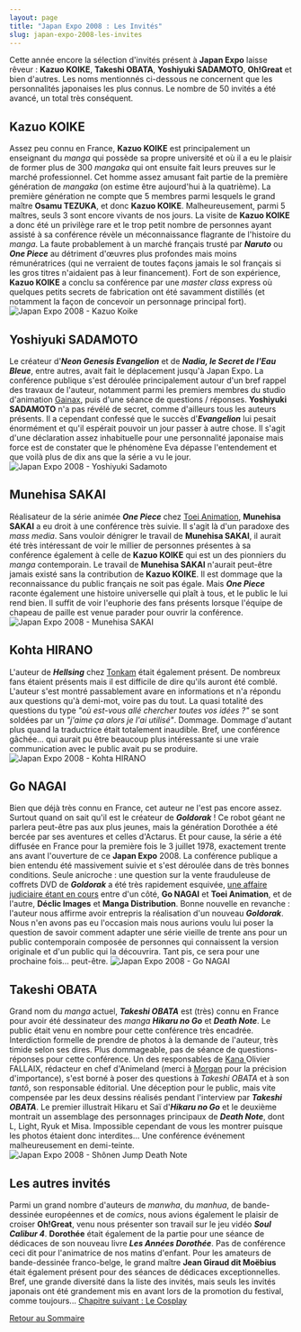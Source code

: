 ```yaml
---
layout: page
title: "Japan Expo 2008 : Les Invités"
slug: japan-expo-2008-les-invites
---
```


Cette année encore la sélection d'invités présent à **Japan Expo** laisse rêveur : **Kazuo KOIKE**, **Takeshi OBATA**, **Yoshiyuki SADAMOTO**, **Oh!Great** et bien d'autres. Les noms mentionnés ci-dessous ne concernent que les personnalités japonaises les plus connus. Le nombre de 50 invités a été avancé, un total très conséquent.

Kazuo KOIKE
-----------

 Assez peu connu en France, **Kazuo KOIKE** est principalement un enseignant du _manga_ qui possède sa propre université et où il a eu le plaisir de former plus de 300 _mangaka_ qui ont ensuite fait leurs preuves sur le marché professionnel. Cet homme assez amusant fait partie de la première génération de _mangaka_ (on estime être aujourd'hui à la quatrième). La première génération ne compte que 5 membres parmi lesquels le grand maître **Osamu TEZUKA**, et donc **Kazuo KOIKE**. Malheureusement, parmi 5 maîtres, seuls 3 sont encore vivants de nos jours. La visite de **Kazuo KOIKE** a donc été un privilège rare et le trop petit nombre de personnes ayant assisté à sa conférence révèle un méconnaissance flagrante de l'histoire du _manga_. La faute probablement à un marché français trusté par _**Naruto**_ ou _**One Piece**_ au détriment d'œuvres plus profondes mais moins rémunératrices (qui ne verraient de toutes façons jamais le sol français si les gros titres n'aidaient pas à leur financement). Fort de son expérience, **Kazuo KOIKE** a conclu sa conférence par une _master class_ express où quelques petits secrets de fabrication ont été savamment distillés (et notamment la façon de concevoir un personnage principal fort). ![Japan Expo 2008 - Kazuo Koike](/database/dossiers/je2008/je2008-kazuo-koike.jpg)

Yoshiyuki SADAMOTO
------------------

 Le créateur d'_**Neon Genesis Evangelion**_ et de _**Nadia, le Secret de l'Eau Bleue**_, entre autres, avait fait le déplacement jusqu'à Japan Expo. La conférence publique s'est déroulée principalement autour d'un bref rappel des travaux de l'auteur, notamment parmi les premiers membres du studio d'animation [Gainax](http://www.gainax.co.jp/), puis d'une séance de questions / réponses. **Yoshiyuki SADAMOTO** n'a pas révélé de secret, comme d'ailleurs tous les auteurs présents. Il a cependant confessé que le succès d'_**Evangelion**_ lui pesait énormément et qu'il espérait pouvoir un jour passer à autre chose. Il s'agit d'une déclaration assez inhabituelle pour une personnalité japonaise mais force est de constater que le phénomène Eva dépasse l'entendement et que voilà plus de dix ans que la série a vu le jour. ![Japan Expo 2008 - Yoshiyuki Sadamoto](/database/dossiers/je2008/je2008-yoshiyuki-sadamoto.jpg)

Munehisa SAKAI
--------------

 Réalisateur de la série animée _**One Piece**_ chez [Toei Animation](http://www.toei-animation.com/), **Munehisa SAKAI** a eu droit à une conférence très suivie. Il s'agit là d'un paradoxe des _mass media_. Sans vouloir dénigrer le travail de **Munehisa SAKAI**, il aurait été très intéressant de voir le millier de personnes présentes à sa conférence également à celle de **Kazuo KOIKE** qui est un des pionniers du _manga_ contemporain. Le travail de **Munehisa SAKAI** n'aurait peut-être jamais existé sans la contribution de **Kazuo KOIKE**. Il est dommage que la reconnaissance du public français ne soit pas égale. Mais _**One Piece**_ raconte également une histoire universelle qui plaît à tous, et le public le lui rend bien. Il suffit de voir l'euphorie des fans présents lorsque l'équipe de chapeau de paille est venue parader pour ouvrir la conférence. ![Japan Expo 2008 - Munehisa SAKAI](/database/dossiers/je2008/je2008-munehisa-sakai.jpg)

Kohta HIRANO
------------

 L'auteur de _**Hellsing**_ chez [Tonkam](http://www.editions-tonkam.com) était également présent. De nombreux fans étaient présents mais il est difficile de dire qu'ils auront été comblé. L'auteur s'est montré passablement avare en informations et n'a répondu aux questions qu'à demi-mot, voire pas du tout. La quasi totalité des questions du type _"où est-vous allé chercher toutes vos idées ?"_ se sont soldées par un _"j'aime ça alors je l'ai utilisé"_. Dommage. Dommage d'autant plus quand la traductrice était totalement inaudible. Bref, une conférence gâchée... qui aurait pu être beaucoup plus intéressante si une vraie communication avec le public avait pu se produire. ![Japan Expo 2008 - Kohta HIRANO](/database/dossiers/je2008/je2008-kohta-hirano.jpg)

Go NAGAI
--------

 Bien que déjà très connu en France, cet auteur ne l'est pas encore assez. Surtout quand on sait qu'il est le créateur de _**Goldorak**_ ! Ce robot géant ne parlera peut-être pas aux plus jeunes, mais la génération Dorothée a été bercée par ses aventures et celles d'Actarus. Et pour cause, la série a été diffusée en France pour la première fois le 3 juillet 1978, exactement trente ans avant l'ouverture de ce **Japan Expo** 2008. La conférence publique a bien entendu été massivement suivie et s'est déroulée dans de très bonnes conditions. Seule anicroche : une question sur la vente frauduleuse de coffrets DVD de _**Goldorak**_ a été très rapidement esquivée, [une affaire judiciaire étant en cours](http://www.nonoche.com/goldogate/) entre d'un côté, **Go NAGAI** et **Toei Animation**, et de l'autre, **Déclic Images** et **Manga Distribution**. Bonne nouvelle en revanche : l'auteur nous affirme avoir entrepris la réalisation d'un nouveau _**Goldorak**_. Nous n'en avons pas eu l'occasion mais nous aurions voulu lui poser la question de savoir comment adapter une série vieille de trente ans pour un public contemporain composée de personnes qui connaissent la version originale et d'un public qui la découvrira. Tant pis, ce sera pour une prochaine fois... peut-être. ![Japan Expo 2008 - Go NAGAI](/database/dossiers/je2008/je2008-go-nagai.jpg)

Takeshi OBATA
-------------

 Grand nom du _manga_ actuel, _**Takeshi OBATA**_ est (très) connu en France pour avoir été dessinateur des _manga_ _**Hikaru no Go**_ et _**Death Note**_. Le public était venu en nombre pour cette conférence très encadrée. Interdiction formelle de prendre de photos à la demande de l'auteur, très timide selon ses dires. Plus dommageable, pas de séance de questions-réponses pour cette conférence. Un des responsables de [Kana ](http://www.mangakana.com)Olivier FALLAIX, rédacteur en chef d'Animeland (merci à [Morgan](http://hemisphair.net/blog/) pour la précision d'importance), s'est borné à poser des questions à _Takeshi OBATA_ et à son _tantô_, son responsable éditorial. Une déception pour le public, mais vite compensée par les deux dessins réalisés pendant l'interview par _**Takeshi OBATA**_. Le premier illustrait Hikaru et Saï d'_**Hikaru no Go**_ et le deuxième montrait un assemblage des personnages principaux de _**Death Note**_, dont L, Light, Ryuk et Misa. Impossible cependant de vous les montrer puisque les photos étaient donc interdites... Une conférence événement malheureusement en demi-teinte. ![Japan Expo 2008 - Shônen Jump Death Note](/database/dossiers/je2008/je2008-shonen-jump-death-note.jpg)

Les autres invités
------------------

 Parmi un grand nombre d'auteurs de _manwha_, du _manhua_, de bande-dessinée européennes et de _comics_, nous avions également le plaisir de croiser **Oh!Great**, venu nous présenter son travail sur le jeu vidéo _**Soul Calibur 4**_. **Dorothée** était également de la partie pour une séance de dédicaces de son nouveau livre _**Les Années Dorothée**_. Pas de conférence ceci dit pour l'animatrice de nos matins d'enfant. Pour les amateurs de bande-dessinée franco-belge, le grand maître **Jean Giraud dit Moëbius** était également présent pour des séances de dédicaces exceptionnelles. Bref, une grande diversité dans la liste des invités, mais seuls les invités japonais ont été grandement mis en avant lors de la promotion du festival, comme toujours... [Chapitre suivant : Le Cosplay ](/index.php/japan-expo-2008-le-cosplay)

[Retour au Sommaire](/index.php/dossier-japan-expo-2008)